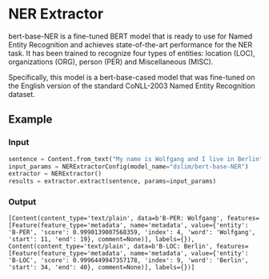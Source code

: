 # NER Extractor

bert-base-NER is a fine-tuned BERT model that is ready to use for Named Entity Recognition and achieves state-of-the-art performance for the NER task. It has been trained to recognize four types of entities: location (LOC), organizations (ORG), person (PER) and Miscellaneous (MISC).

Specifically, this model is a bert-base-cased model that was fine-tuned on the English version of the standard CoNLL-2003 Named Entity Recognition dataset.

## Example

### Input
```python
sentence = Content.from_text("My name is Wolfgang and I live in Berlin")
input_params = NERExtractorConfig(model_name="dslim/bert-base-NER")
extractor = NERExtractor()
results = extractor.extract(sentence, params=input_params)
```

### Output
```
[Content(content_type='text/plain', data=b'B-PER: Wolfgang', features=[Feature(feature_type='metadata', name='metadata', value={'entity': 'B-PER', 'score': 0.9990139007568359, 'index': 4, 'word': 'Wolfgang', 'start': 11, 'end': 19}, comment=None)], labels={}), Content(content_type='text/plain', data=b'B-LOC: Berlin', features=[Feature(feature_type='metadata', name='metadata', value={'entity': 'B-LOC', 'score': 0.9996449947357178, 'index': 9, 'word': 'Berlin', 'start': 34, 'end': 40}, comment=None)], labels={})]
```